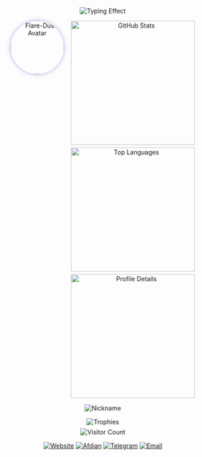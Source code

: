 <p align="center">
  <img src="https://readme-typing-svg.herokuapp.com?font=Orbitron&size=28&duration=3000&pause=1000&color=6a5acd&center=true&vCenter=true&width=700&lines=欢迎来到Flare-Dust的主页;探索未来·代码与星辰" alt="Typing Effect">
</p>

<!-- 顶部头像 + 卡片横排 -->
<p align="center">
  <!-- 左侧头像 -->
  <img src="https://avatars.githubusercontent.com/Flare-Dust" alt="Flare-Dust Avatar" width="120" style="border-radius:50%; box-shadow:0 0 10px rgba(106,90,205,0.5); display:inline-block; vertical-align:top; margin-right:12px;">
  
  <!-- 右侧卡片 -->
  <span style="display:inline-block; vertical-align:top;">
    <img src="https://github-readme-stats.vercel.app/api?username=Flare-Dust&show_icons=true&theme=tokyonight&hide_title=true&count_private=true" width="280" style="display:block; margin-bottom:6px;" alt="GitHub Stats">
    <img src="https://github-readme-stats.vercel.app/api/top-langs/?username=Flare-Dust&layout=compact&theme=tokyonight&hide_border=true" width="280" style="display:block; margin-bottom:6px;" alt="Top Languages">
    <img src="https://github-profile-summary-cards.vercel.app/api/cards/profile-details?username=Flare-Dust&theme=tokyonight" width="280" style="display:block;" alt="Profile Details">
  </span>
</p>

<!-- 昵称 -->
<p align="center" style="margin-top:6px;">
  <img src="https://readme-typing-svg.herokuapp.com?font=Orbitron&size=18&duration=2500&pause=800&color=00BFFF&center=true&vCenter=true&width=140&lines=Flare-Dust" alt="Nickname">
</p>

<!-- 成就奖杯 -->
<p align="center" style="margin:10px 0 6px 0;">
  <img src="https://github-profile-trophy.vercel.app/?username=Flare-Dust&theme=tokyonight&no-frame=true&row=1&column=6&margin-w=6&margin-h=6" alt="Trophies">
</p>

<!-- 访客计数器 -->
<p align="center" style="margin:6px 0 8px 0;">
  <img src="https://count.getloli.com/@Flare-Dust?name=Flare-Dust&theme=morden-num&padding=6&offset=0&align=center&scale=1&pixelated=1&darkmode=auto" alt="Visitor Count">
</p>

<!-- 社交徽章 -->
<p align="center" style="margin-bottom:12px;">
  <a href="https://ShiningDust.XYZ"><img src="https://img.shields.io/badge/Website-ShiningDust.XYZ-6a5acd?style=for-the-badge&logo=google-chrome&logoColor=white" alt="Website"></a>
  <a href="https://afdian.com/a/Shining_Dust"><img src="https://img.shields.io/badge/Afdian-Support-ff69b4?style=for-the-badge&logo=githubsponsors&logoColor=white" alt="Afdian"></a>
  <a href="https://t.me/Shining_Dust"><img src="https://img.shields.io/badge/Telegram-Chat-1e90ff?style=for-the-badge&logo=telegram&logoColor=white" alt="Telegram"></a>
  <a href="mailto:Shining_Dust@outlook.com"><img src="https://img.shields.io/badge/Email-Contact-00ffcc?style=for-the-badge&logo=microsoft-outlook&logoColor=white" alt="Email"></a>
</p>